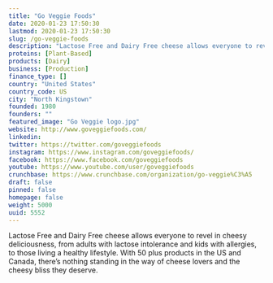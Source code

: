 ```yaml
---
title: "Go Veggie Foods"
date: 2020-01-23 17:50:30
lastmod: 2020-01-23 17:50:30
slug: /go-veggie-foods
description: "Lactose Free and Dairy Free cheese allows everyone to revel in cheesy deliciousness, from adults with lactose intolerance and kids with allergies, to those living a healthy lifestyle. With 50 plus products in the US and Canada, there’s nothing standing in the way of cheese lovers and the cheesy bliss they deserve."
proteins: [Plant-Based]
products: [Dairy]
business: [Production]
finance_type: []
country: "United States"
country_code: US
city: "North Kingstown"
founded: 1980
founders: ""
featured_image: "Go Veggie logo.jpg"
website: http://www.goveggiefoods.com/
linkedin: 
twitter: https://twitter.com/goveggiefoods
instagram: https://www.instagram.com/goveggiefoods/
facebook: https://www.facebook.com/goveggiefoods
youtube: https://www.youtube.com/user/goveggiefoods
crunchbase: https://www.crunchbase.com/organization/go-veggie%C3%A5
draft: false
pinned: false
homepage: false
weight: 5000
uuid: 5552
---
```

Lactose Free and Dairy Free cheese allows everyone to revel in cheesy deliciousness, from adults with lactose intolerance and kids with allergies, to those living a healthy lifestyle. With 50 plus products in the US and Canada, there’s nothing standing in the way of cheese lovers and the cheesy bliss they deserve.
